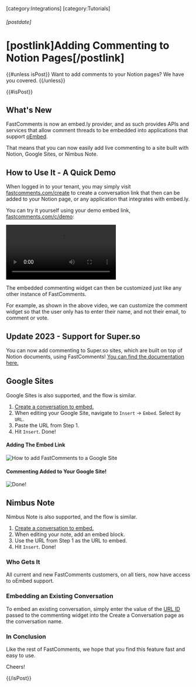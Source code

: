 [category:Integrations]
[category:Tutorials]
###### [postdate]
# [postlink]Adding Commenting to Notion Pages[/postlink]

{{#unless isPost}}
Want to add comments to your Notion pages? We have you covered.
{{/unless}}

{{#isPost}}

## What's New

FastComments is now an embed.ly provider, and as such provides APIs and services that allow comment threads
to be embedded into applications that support [oEmbed](https://oembed.com).

That means that you can now easily add live commenting to a site built with Notion, Google Sites, or Nimbus Note.

## How to Use It - A Quick Demo

When logged in to your tenant, you may simply visit [fastcomments.com/create](https://fastcomments.com/create) to create a conversation link that then
can be added to your Notion page, or any application that integrates with embed.ly.

You can try it yourself using your demo embed link, [fastcomments.com/c/demo](https://fastcomments.com/c/demo):

<video src="images/fastcomments-notion.mp4" controls alt="FastComments and Notion Demo" title="FastComments and Notion Demo"></video>

The embedded commenting widget can then be customized just like any other instance of FastComments.

For example, as shown in the above video, we can customize the comment widget so that the user only has to enter their name, and not their email, to comment or vote.

## Update 2023 - Support for Super.so

You can now add commenting to Super.so sites, which are built on top of Notion documents, using FastComments! [You can find the documentation here.](https://docs.fastcomments.com/guide-installation-super-so.html)

## Google Sites

Google Sites is also supported, and the flow is similar.

1. [Create a conversation to embed.](https://fastcomments.com/create)
2. When editing your Google Site, navigate to `Insert` -> `Embed`. Select `By URL`.
3. Paste the URL from Step 1.
4. Hit `Insert`. Done!

#### Adding The Embed Link

<div class="text-center">
    <img src="/images/google-sites-howto.png" title="How to add FastComments to a Google Site" alt="How to add FastComments to a Google Site" />
</div>

#### Commenting Added to Your Google Site!

<div class="text-center">
    <img src="/images/google-sites-howto-done.png" title="Done!" alt="Done!" />
</div>

## Nimbus Note

Nimbus Note is also supported, and the flow is similar.

1. [Create a conversation to embed.](https://fastcomments.com/create)
2. When editing your note, add an embed block.
3. Use the URL from Step 1 as the URL to embed.
4. Hit `Insert`. Done!

### Who Gets It

All current and new FastComments customers, on all tiers, now have access to oEmbed support.

### Embedding an Existing Conversation

To embed an existing conversation, simply enter the value of the <a href="https://docs.fastcomments.com/guide-customizations-and-configuration.html#url-id" target="_blank">URL ID</a> passed to the commenting widget
into the Create a Conversation page as the conversation name.

### In Conclusion

Like the rest of FastComments, we hope that you find this feature fast and easy to use.

Cheers!

{{/isPost}}
